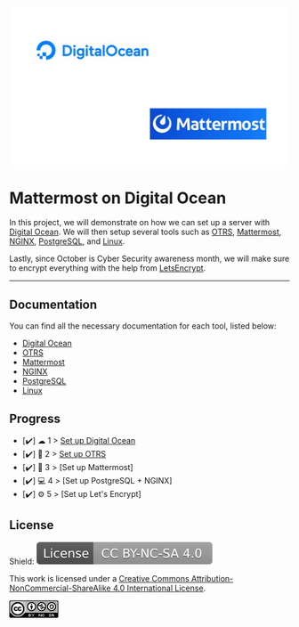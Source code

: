 
![Logo](https://github.com/IasonKotakis/Mattermost-Deployment-Digital-Ocean/blob/images/images/DO%2BMM.png)


# Mattermost on Digital Ocean

In this project, we will demonstrate on how we can set up a server with [Digital Ocean](https://www.digitalocean.com/). 
We will then setup several tools such as [OTRS](https://otrs.com/), [Mattermost](https://mattermost.com/), [NGINX](https://nginx.org/), [PostgreSQL](https://www.postgresql.org/), and [Linux](https://ubuntu.com/).

Lastly, since October is Cyber Security awareness month, we will make sure to encrypt everything with the help from [LetsEncrypt](https://letsencrypt.org/).

<hr>


## Documentation

You can find all the necessary documentation for each tool, listed below: 

- [Digital Ocean](https://github.com/IasonKotakis/Mattermost-Deployment-Digital-Ocean/blob/documentation/Digital%20Ocean/Digital%20Ocean%20documentation)
- [OTRS](https://github.com/IasonKotakis/Mattermost-Deployment-Digital-Ocean/blob/documentation/OTRS/OTRS%20Documentation)
- [Mattermost](https://github.com/IasonKotakis/Mattermost-Deployment-Digital-Ocean/blob/documentation/mattermost/mattermost%20documentation)
- [NGINX](https://github.com/IasonKotakis/Mattermost-Deployment-Digital-Ocean/blob/documentation/NGINX/NGINX%20Documentation)
- [PostgreSQL](https://github.com/IasonKotakis/Mattermost-Deployment-Digital-Ocean/blob/documentation/PostgreSQL/PostgreSQL%20Documentation)
- [Linux](https://github.com/IasonKotakis/Mattermost-Deployment-Digital-Ocean/blob/documentation/Linux/Ubuntu%20Documentation)




## Progress 

 - [✔️] ☁ 1 > [Set up Digital Ocean](https://github.com/IasonKotakis/Mattermost-Deployment-Digital-Ocean/blob/documentation/Step%201%20to%205/Step%201.md)
 - [✔️] 📧 2 > [Set up OTRS](https://github.com/IasonKotakis/Mattermost-Deployment-Digital-Ocean/blob/documentation/Step%201%20to%205/Step%202.md)
 -  [✔️] 🤝 3 > [Set up Mattermost]
 - [✔️] 💻 4 > [Set up PostgreSQL + NGINX]
 - [✔️] ⚙ 5 > [Set up Let's Encrypt]







## License

Shield: <a href="https://creativecommons.org/licenses/by-nc-sa/4.0/"><img src="https://github.com/IasonKotakis/Mattermost-Deployment-Digital-Ocean/blob/images/images/License%20image.svg"></a>

This work is licensed under a [Creative Commons Attribution-NonCommercial-ShareAlike 4.0 International License](https://creativecommons.org/licenses/by-nc-sa/4.0/).

<a href="https://creativecommons.org/licenses/by-nc-sa/4.0/"><img src="https://github.com/IasonKotakis/Mattermost-Deployment-Digital-Ocean/blob/images/images/CC%20license%20icon.png"></a>

